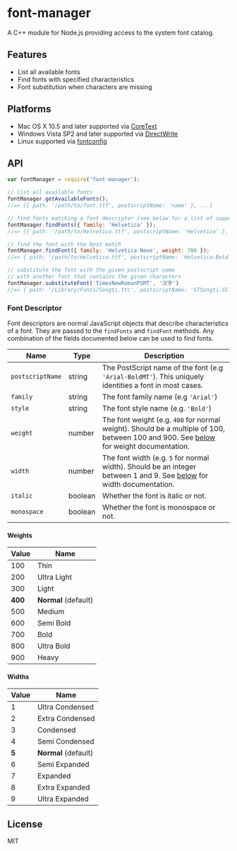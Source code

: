 # font-manager

A C++ module for Node.js providing access to the system font catalog.

## Features

* List all available fonts
* Find fonts with specified characteristics
* Font substitution when characters are missing

## Platforms

* Mac OS X 10.5 and later supported via [CoreText](https://developer.apple.com/library/mac/documentation/Carbon/reference/CoreText_Framework_Ref/_index.html)
* Windows Vista SP2 and later supported via [DirectWrite](http://msdn.microsoft.com/en-us/library/windows/desktop/dd368038(v=vs.85).aspx)
* Linux supported via [fontconfig](http://www.freedesktop.org/software/fontconfig)

## API

```javascript
var fontManager = require('font-manager');

// list all available fonts
fontManager.getAvailableFonts();
//=> [{ path: '/path/to/font.ttf', postscriptName: 'name' }, ...]

// find fonts matching a font descriptor (see below for a list of supported fields)
fontManager.findFonts({ family: 'Helvetica' });
//=> [{ path: '/path/to/Helvetica.ttf', postscriptName: 'Helvetica' }, ...]

// find the font with the best match
fontManager.findFont({ family: 'Helvetica Neue', weight: 700 });
//=> { path: '/path/to/Helvetica.ttf', postscriptName: 'Helvetica-Bold' }

// substitute the font with the given postscript name
// with another font that contains the given characters
fontManager.substituteFont('TimesNewRomanPSMT', '汉字')
//=> { path: '/Library/Fonts/Songti.ttc', postscriptName: 'STSongti-SC-Regular' }
```

### Font Descriptor

Font descriptors are normal JavaScript objects that describe characteristics of
a font.  They are passed to the `findFonts` and `findFont` methods.  Any combination
of the fields documented below can be used to find fonts.

Name             | Type    | Description
---------------- | ------- | -----------
`postscriptName` | string  | The PostScript name of the font (e.g `'Arial-BoldMT'`). This uniquely identities a font in most cases.
`family`         | string  | The font family name (e.g `'Arial'`)
`style`          | string  | The font style name (e.g. `'Bold'`)
`weight`         | number  | The font weight (e.g. `400` for normal weight). Should be a multiple of 100, between 100 and 900. See [below](#weights) for weight documentation.
`width`          | number  | The font width (e.g. `5` for normal width). Should be an integer between 1 and 9. See [below](#widths) for width documentation.
`italic`         | boolean | Whether the font is italic or not.
`monospace`      | boolean | Whether the font is monospace or not.

#### Weights

Value   | Name
------- | -------------------------
100     | Thin
200     | Ultra Light
300     | Light
**400** | **Normal** (default)
500     | Medium
600     | Semi Bold
700     | Bold
800     | Ultra Bold
900     | Heavy

#### Widths

Value | Name
----- | -----------------------------
1     | Ultra Condensed
2     | Extra Condensed
3     | Condensed
4     | Semi Condensed
**5** | **Normal** (default)
6     | Semi Expanded
7     | Expanded
8     | Extra Expanded
9     | Ultra Expanded

## License

MIT
